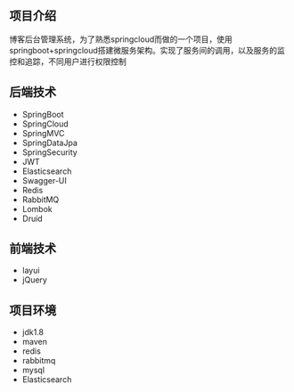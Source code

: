 ## 项目介绍
博客后台管理系统，为了熟悉springcloud而做的一个项目，使用springboot+springcloud搭建微服务架构。实现了服务间的调用，以及服务的监控和追踪，不同用户进行权限控制


## 后端技术

- SpringBoot
- SpringCloud
- SpringMVC
- SpringDataJpa
- SpringSecurity
- JWT
- Elasticsearch
- Swagger-UI
- Redis
- RabbitMQ
- Lombok
- Druid

## 前端技术

- layui
- jQuery



## 项目环境

- jdk1.8
- maven
- redis
- rabbitmq
- mysql
- Elasticsearch

